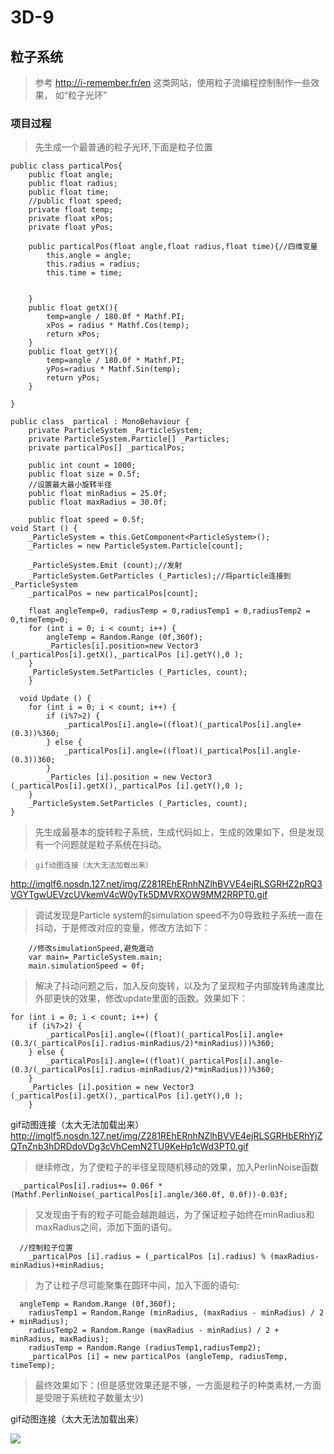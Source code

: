 # 3D-9
## 粒子系统
> 参考 http://i-remember.fr/en 这类网站，使用粒子流编程控制制作一些效果， 如“粒子光环”

### 项目过程
> 先生成一个最普通的粒子光环,下面是粒子位置
```
public class particalPos{
	public float angle;
	public float radius;
	public float time;
	//public float speed;
	private float temp;
	private float xPos;
	private float yPos;

	public particalPos(float angle,float radius,float time){//四维变量
		this.angle = angle;
		this.radius = radius;
		this.time = time;


	}
	public float getX(){
		temp=angle / 180.0f * Mathf.PI;
		xPos = radius * Mathf.Cos(temp);
		return xPos;
	}
	public float getY(){
		temp=angle / 180.0f * Mathf.PI;
		yPos=radius * Mathf.Sin(temp);
		return yPos;
	}

}
```

```
public class  partical : MonoBehaviour {
	private ParticleSystem _ParticleSystem;
	private ParticleSystem.Particle[] _Particles;
	private particalPos[] _particalPos;

	public int count = 1000;
	public float size = 0.5f;
	//设置最大最小旋转半径
	public float minRadius = 25.0f;
	public float maxRadius = 30.0f;

	public float speed = 0.5f;
void Start () {
	_ParticleSystem = this.GetComponent<ParticleSystem>();
	_Particles = new ParticleSystem.Particle[count];

	_ParticleSystem.Emit (count);//发射
	_ParticleSystem.GetParticles (_Particles);//将particle连接到_ParticleSystem
	_particalPos = new particalPos[count];

	float angleTemp=0, radiusTemp = 0,radiusTemp1 = 0,radiusTemp2 = 0,timeTemp=0;
	for (int i = 0; i < count; i++) {
		angleTemp = Random.Range (0f,360f);
		_Particles[i].position=new Vector3 (_particalPos[i].getX(),_particalPos [i].getY(),0 );
	}
	_ParticleSystem.SetParticles (_Particles, count);
	}
```
```
  void Update () {
	for (int i = 0; i < count; i++) {
		if (i%7>2) {
			_particalPos[i].angle=((float)(_particalPos[i].angle+(0.3))%360;
		} else {
			_particalPos[i].angle=((float)(_particalPos[i].angle-(0.3))360;
		}
		_Particles [i].position = new Vector3 (_particalPos[i].getX(),_particalPos [i].getY(),0 );
	}
	_ParticleSystem.SetParticles (_Particles, count);
}
```
> 先生成最基本的旋转粒子系统，生成代码如上，生成的效果如下，但是发现有一个问题就是粒子系统在抖动。

>     gif动图连接（太大无法加载出来）  
http://imglf6.nosdn.127.net/img/Z281REhERnhNZlhBVVE4ejRLSGRHZ2pRQ3VGYTgwUEVzcUVkemV4cW0yTk5DMVRXOW9MM2RRPT0.gif  

> 调试发现是Particle system的simulation speed不为0导致粒子系统一直在抖动，于是修改对应的变量，修改方法如下：

```
    //修改simulationSpeed,避免震动
	var main=_ParticleSystem.main;
	main.simulationSpeed = 0f;
```

> 解决了抖动问题之后，加入反向旋转，以及为了呈现粒子内部旋转角速度比外部更快的效果，修改update里面的函数。效果如下：
```
for (int i = 0; i < count; i++) {
	if (i%7>2) {
		_particalPos[i].angle=((float)(_particalPos[i].angle+(0.3/(_particalPos[i].radius-minRadius/2)*minRadius)))%360;
	} else {
		_particalPos[i].angle=((float)(_particalPos[i].angle-(0.3/(_particalPos[i].radius-minRadius/2)*minRadius)))%360;
	}
	_Particles [i].position = new Vector3 (_particalPos[i].getX(),_particalPos [i].getY(),0 );
	}
```
  gif动图连接（太大无法加载出来）  
  http://imglf5.nosdn.127.net/img/Z281REhERnhNZlhBVVE4ejRLSGRHbERhYjZQTnZnb3hDRDdoVDg3cVhCemN2TU9KeHp1cWd3PT0.gif  
   
   
> 继续修改，为了使粒子的半径呈现随机移动的效果，加入PerlinNoise函数
```
  _particalPos[i].radius+= 0.06f * (Mathf.PerlinNoise(_particalPos[i].angle/360.0f, 0.0f))-0.03f;
```

> 又发现由于有的粒子可能会越跑越远，为了保证粒子始终在minRadius和maxRadius之间，添加下面的语句。
```
  //控制粒子位置
	_particalPos [i].radius = (_particalPos [i].radius) % (maxRadius-minRadius)+minRadius;
```
> 为了让粒子尽可能聚集在圆环中间，加入下面的语句:
```
  angleTemp = Random.Range (0f,360f);
	radiusTemp1 = Random.Range (minRadius, (maxRadius - minRadius) / 2 + minRadius);
	radiusTemp2 = Random.Range (maxRadius - minRadius) / 2 + minRadius, maxRadius);
	radiusTemp = Random.Range (radiusTemp1,radiusTemp2);
	_particalPos [i] = new particalPos (angleTemp, radiusTemp, timeTemp);
```
> 最终效果如下：(但是感觉效果还是不够，一方面是粒子的种类素材,一方面是受限于系统粒子数量太少)

  gif动图连接（太大无法加载出来）  
  
   <img src="http://imglf6.nosdn.127.net/img/Z281REhERnhNZlhBVVE4ejRLSGRHaEErUWxSajBwYjJ6YWpUcU1vdXdEcGRMY0toamFkOHJ3PT0.gif"  />  

